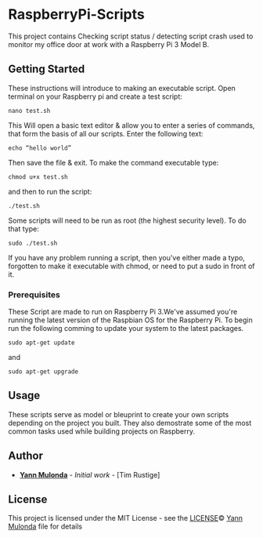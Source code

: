 # RaspberryPi-Scripts
This project contains Checking script status / detecting script crash used to monitor my office door at work with a Raspberry Pi 3 Model B.

## Getting Started

These instructions will introduce to making an executable script.
Open terminal on your Raspberry pi and create a test script:

```
nano test.sh
```

This Will open a basic text editor & allow you to enter a series of commands, that form the basis of all
our scripts. Enter the following text:

```
echo “hello world”
```

Then save the file & exit. To make the command executable type:

```
chmod u+x test.sh
```

and then to run the script:

```
./test.sh
```
Some scripts will need to be run as root (the highest security level). To do that type:

```
sudo ./test.sh
```
If you have any problem running a script, then you've either made a typo, forgotten to make it
executable with chmod, or need to put a sudo in front of it.

### Prerequisites

These Script are made to run on Raspberry Pi 3.We've assumed you're running the latest version
of the Raspbian OS for the Raspberry Pi. To begin run the following comming to update your system to the latest packages.

```
sudo apt-get update
```
and 

```
sudo apt-get upgrade
```

## Usage

These scripts serve as model or bleuprint to create your own scripts depending on the project
you built.
They also demostrate some of the most common tasks used while building projects 
on Raspberry.

## Author

* **[Yann Mulonda](https://github.com/YannMjl)** - *Initial work* - [Tim Rustige]

## License

This project is licensed under the MIT License - see the [LICENSE](LICENSE)© [Yann Mulonda](https://github.com/YannMjl) file for details
